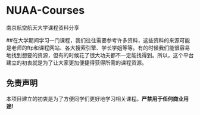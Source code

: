 # NUAA-Courses
南京航空航天大学课程资料分享 

##在大学期间学习一门课程，我们往往需要参考许多资料，这些资料的来源可能是老师的ftp和课程网站、各大搜索引擎、学长学姐等等。有的时候我们能很容易地找到想要的资源，但有的时候花了很大功夫都不一定能找得到。所以，这个平台建立的初衷就是为了让大家更加便捷得获得所需的课程资源。



## 免责声明
本项目建立的初衷是为了方便同学们更好地学习相关课程。**严禁用于任何商业用途!**
